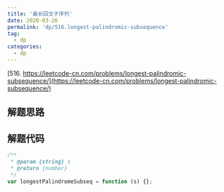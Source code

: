 ```yaml
---
title: '最长回文子序列'
date: 2020-03-26
permalink: 'dp/516.longest-palindromic-subsequence'
tag:
  - dp
categories:
  - dp
---
```


[516. https://leetcode-cn.com/problems/longest-palindromic-subsequence/](https://leetcode-cn.com/problems/longest-palindromic-subsequence/)

## 解题思路

## 解题代码

```js
/**
 * @param {string} s
 * @return {number}
 */
var longestPalindromeSubseq = function (s) {};
```
